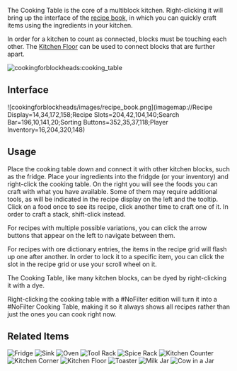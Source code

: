 [Title]: Cooking_Table
[Icon]: cookingforblockheads:cooking_table

The Cooking Table is the core of a multiblock kitchen. Right-clicking it will bring up the interface of the [recipe book](cookingforblockheads:recipe_book), in which you can quickly craft items using the ingredients in your kitchen.

In order for a kitchen to count as connected, blocks must be touching each other. The [Kitchen Floor](cookingforblockheads:kitchen_floor) can be used to connect blocks that are further apart.

![cookingforblockheads:cooking_table](crafting://any:stone,any:stone,any:stone,minecraft:hardened_clay,cookingforblockheads:recipe_book:1,minecraft:hardened_clay,minecraft:hardened_clay,minecraft:hardened_clay,minecraft:hardened_clay)

## Interface
![cookingforblockheads/images/recipe_book.png](imagemap://Recipe Display=14,34,172,158;Recipe Slots=204,42,104,140;Search Bar=196,10,141,20;Sorting Buttons=352,35,37,118;Player Inventory=16,204,320,148)

## Usage
Place the cooking table down and connect it with other kitchen blocks, such as the fridge. Place your ingredients into the fridgde (or your inventory) and right-click the cooking table.
On the right you will see the foods you can craft with what you have available. Some of them may require additional tools, as will be indicated in the recipe display on the left and the tooltip.
Click on a food once to see its recipe, click another time to craft one of it. In order to craft a stack, shift-click instead.

For recipes with multiple possible variations, you can click the arrow buttons that appear on the left to navigate between them.

For recipes with ore dictionary entries, the items in the recipe grid will flash up one after another. In order to lock it to a specific item, you can click the slot in the recipe grid or use your scroll wheel on it.

The Cooking Table, like many kitchen blocks, can be dyed by right-clicking it with a dye.

Right-clicking the cooking table with a #NoFilter edition will turn it into a #NoFilter Cooking Table, making it so it always shows all recipes rather than just the ones you can cook right now.

## Related Items
![Fridge](cookingforblockheads:fridge)
![Sink](cookingforblockheads:sink)
![Oven](cookingforblockheads:oven)
![Tool Rack](cookingforblockheads:tool_rack)
![Spice Rack](cookingforblockheads:spice_rack)
![Kitchen Counter](cookingforblockheads:counter)
![Kitchen Corner](cookingforblockheads:corner)
![Kitchen Floor](cookingforblockheads:kitchen_floor)
![Toaster](cookingforblockheads:toaster)
![Milk Jar](cookingforblockheads:milk_jar)
![Cow in a Jar](cookingforblockheads:cow_jar)